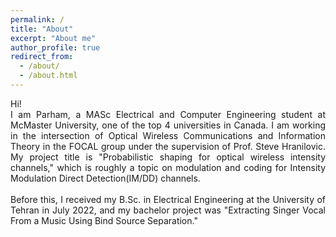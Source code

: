 ```yaml
---
permalink: /
title: "About"
excerpt: "About me"
author_profile: true
redirect_from: 
  - /about/
  - /about.html
---
```

<div style="text-align: justify"> 
Hi!
<br />
I am Parham, a MASc Electrical and Computer Engineering student at McMaster University, one of the top 4 universities in Canada. I am working in the intersection of Optical Wireless Communications and Information Theory in the FOCAL group under the supervision of Prof. Steve Hranilovic. My project title is "Probabilistic shaping for optical wireless intensity channels," which is roughly a topic on modulation and coding for Intensity Modulation Direct Detection(IM/DD) channels.
<br />
<br /> 
Before this, I received my B.Sc. in Electrical Engineering at the University of Tehran in July 2022, and my bachelor project was "Extracting Singer Vocal From a Music Using Bind Source Separation."
</div>

<!---
Hi! I am Parham, a senior Electrical Engineering student at the University of Tehran. My major is communications, and I passed some courses in this category such as Digital Communications, Wireless Communications, DSP, Blind Source Separation, Operations Research, Antenna I, Microwave I, and Electromagnetic Fields and Waves. At the moment, I am working on my bachelor project that is "Extracting Singer Vocal From Music Using Bind Source Separation," under supervision of Dr. Saeed Akhavan Behabadi. 
<br />
<br /> 
My research interests include wireless communications, signal and image processing, and coding and information theory. Also, I like biomedical engineering, and its new advancements really impress me.
<br />
<br />
Before coming to University of Tehran, I spent my high school at Allameh Helli High School, affiliated with the National Organization for the Development of Exceptional Talents (NODET), and I got my high school diploma in mathematics and physics major there. Then I took part in Nationwide Iranian University Entrance Exam in Mathematics and Physics and ranked 291 out of about 140,0000 competitors(top 0.2%), thus I got the chance to study at the University of Tehran, one of the most prestigious universities in Iran.
<br />
<br />
This website is created to present my educational experiences and achievements. Please take a moment to explore my website or look at my CV (available in the navigation bar) for concise information.
<br />
**Please note that the website is upgrading now, and you may find some parts incomplete.**
--->

<!---
Being in a competitive educational environment makes me a hardworking, responsible, and organized person. These features and my continual passion for enhancing my knowledge and experience and learning new technologies have equipped me with a unique set of abilities that make me well prepared to pursue further, advanced work in the academic profession. 
--->
